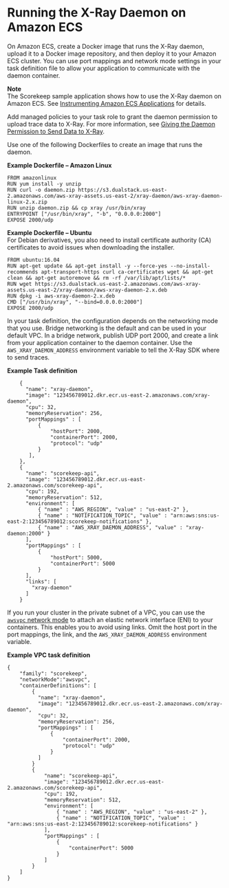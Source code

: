 # Running the X\-Ray Daemon on Amazon ECS<a name="xray-daemon-ecs"></a>

On Amazon ECS, create a Docker image that runs the X\-Ray daemon, upload it to a Docker image repository, and then deploy it to your Amazon ECS cluster\. You can use port mappings and network mode settings in your task definition file to allow your application to communicate with the daemon container\.

**Note**  
The Scorekeep sample application shows how to use the X\-Ray daemon on Amazon ECS\. See [Instrumenting Amazon ECS Applications](scorekeep-ecs.md) for details\.

Add managed policies to your task role to grant the daemon permission to upload trace data to X\-Ray\. For more information, see [Giving the Daemon Permission to Send Data to X\-Ray](xray-daemon.md#xray-daemon-permissions)\.

Use one of the following Dockerfiles to create an image that runs the daemon\.

**Example Dockerfile – Amazon Linux**  

```
FROM amazonlinux
RUN yum install -y unzip
RUN curl -o daemon.zip https://s3.dualstack.us-east-2.amazonaws.com/aws-xray-assets.us-east-2/xray-daemon/aws-xray-daemon-linux-2.x.zip
RUN unzip daemon.zip && cp xray /usr/bin/xray
ENTRYPOINT ["/usr/bin/xray", "-b", "0.0.0.0:2000"]
EXPOSE 2000/udp
```

**Example Dockerfile – Ubuntu**  
For Debian derivatives, you also need to install certificate authority \(CA\) certificates to avoid issues when downloading the installer\.  

```
FROM ubuntu:16.04
RUN apt-get update && apt-get install -y --force-yes --no-install-recommends apt-transport-https curl ca-certificates wget && apt-get clean && apt-get autoremove && rm -rf /var/lib/apt/lists/*
RUN wget https://s3.dualstack.us-east-2.amazonaws.com/aws-xray-assets.us-east-2/xray-daemon/aws-xray-daemon-2.x.deb
RUN dpkg -i aws-xray-daemon-2.x.deb
CMD ["/usr/bin/xray", "--bind=0.0.0.0:2000"]
EXPOSE 2000/udp
```

In your task definition, the configuration depends on the networking mode that you use\. Bridge networking is the default and can be used in your default VPC\. In a bridge network, publish UDP port 2000, and create a link from your application container to the daemon container\. Use the `AWS_XRAY_DAEMON_ADDRESS` environment variable to tell the X\-Ray SDK where to send traces\.

**Example Task definition**  

```
    {
      "name": "xray-daemon",
      "image": "123456789012.dkr.ecr.us-east-2.amazonaws.com/xray-daemon",
      "cpu": 32,
      "memoryReservation": 256,
      "portMappings" : [
          {
              "hostPort": 2000,
              "containerPort": 2000,
              "protocol": "udp"
          }
       ],
    },
    {
      "name": "scorekeep-api",
      "image": "123456789012.dkr.ecr.us-east-2.amazonaws.com/scorekeep-api",
      "cpu": 192,
      "memoryReservation": 512,
      "environment": [
          { "name" : "AWS_REGION", "value" : "us-east-2" },
          { "name" : "NOTIFICATION_TOPIC", "value" : "arn:aws:sns:us-east-2:123456789012:scorekeep-notifications" },
          { "name" : "AWS_XRAY_DAEMON_ADDRESS", "value" : "xray-daemon:2000" }
      ],
      "portMappings" : [
          {
              "hostPort": 5000,
              "containerPort": 5000
          }
      ],
      "links": [
        "xray-daemon"
      ]
    }
```

If you run your cluster in the private subnet of a VPC, you can use the [`awsvpc` network mode](http://docs.aws.amazon.com/AmazonECS/latest/developerguide/task-networking.html) to attach an elastic network interface \(ENI\) to your containers\. This enables you to avoid using links\. Omit the host port in the port mappings, the link, and the `AWS_XRAY_DAEMON_ADDRESS` environment variable\.

**Example VPC task definition**  

```
{
    "family": "scorekeep",
    "networkMode":"awsvpc",
    "containerDefinitions": [
        {
          "name": "xray-daemon",
          "image": "123456789012.dkr.ecr.us-east-2.amazonaws.com/xray-daemon",
          "cpu": 32,
          "memoryReservation": 256,
          "portMappings" : [
              {
                  "containerPort": 2000,
                  "protocol": "udp"
              }
          ]
        }
        {
            "name": "scorekeep-api",
            "image": "123456789012.dkr.ecr.us-east-2.amazonaws.com/scorekeep-api",
            "cpu": 192,
            "memoryReservation": 512,
            "environment": [
                { "name" : "AWS_REGION", "value" : "us-east-2" },
                { "name" : "NOTIFICATION_TOPIC", "value" : "arn:aws:sns:us-east-2:123456789012:scorekeep-notifications" }
            ],
            "portMappings" : [
                {
                    "containerPort": 5000
                }
            ]
        }
    ]
}
```